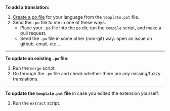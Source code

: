 **To add a translation:**
1. [Create a po file](https://www.gnu.org/software/gettext/manual/gettext.html#Creating) for your language from the `template.pot` file.
1. Send the `.po` file to me in one of these ways:
    * Place your `.po` file into the `po` dir, run the `compile` script, and make a pull request.
    * Send the `.po` file in some other (non-git) way: open an issue on github, email, etc...
    
---
    
**To update an existing `.po` file:**
1. Run the `merge` script.
1. Go through the `.po` file and check whether there are any missing/fuzzy translations.

---

**To update the `template.pot` file** in case you edited the extension yourself:
1. Run the `extract` script.
